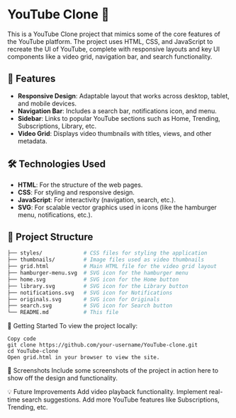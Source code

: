 # YouTube Clone 🎥

This is a YouTube Clone project that mimics some of the core features of the YouTube platform. The project uses HTML, CSS, and JavaScript to recreate the UI of YouTube, complete with responsive layouts and key UI components like a video grid, navigation bar, and search functionality.

## 🌟 Features

- **Responsive Design**: Adaptable layout that works across desktop, tablet, and mobile devices.
- **Navigation Bar**: Includes a search bar, notifications icon, and menu.
- **Sidebar**: Links to popular YouTube sections such as Home, Trending, Subscriptions, Library, etc.
- **Video Grid**: Displays video thumbnails with titles, views, and other metadata.

## 🛠️ Technologies Used

- **HTML**: For the structure of the web pages.
- **CSS**: For styling and responsive design.
- **JavaScript**: For interactivity (navigation, search, etc.).
- **SVG**: For scalable vector graphics used in icons (like the hamburger menu, notifications, etc.).

## 📂 Project Structure

```bash
├── styles/             # CSS files for styling the application
├── thumbnails/         # Image files used as video thumbnails
├── grid.html           # Main HTML file for the video grid layout
├── hamburger-menu.svg  # SVG icon for the hamburger menu
├── home.svg            # SVG icon for the Home button
├── library.svg         # SVG icon for the Library button
├── notifications.svg   # SVG icon for Notifications
├── originals.svg       # SVG icon for Originals
├── search.svg          # SVG icon for Search button
└── README.md           # This file
```
🚀 Getting Started
To view the project locally:

```Clone the repository:
Copy code
git clone https://github.com/your-username/YouTube-clone.git
cd YouTube-clone
Open grid.html in your browser to view the site.
```
📸 Screenshots
Include some screenshots of the project in action here to show off the design and functionality.

💡 Future Improvements
Add video playback functionality.
Implement real-time search suggestions.
Add more YouTube features like Subscriptions, Trending, etc.

